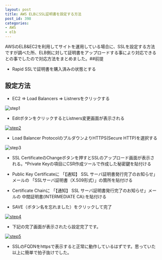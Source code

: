 ```yaml
---
layout: post
title: AWS ELBにSSL証明書を設定する方法
post_id: 398
categories: 
- AWS
- elb
---
```


AWSのELB&EC2を利用してサイトを運用している場合に、SSLを設定する方法ですが調べた所、ELB側に対して証明書をアップロードする事により対応できるとの事でしたので対応方法をまとめました。##前提



*  Rapid SSLで証明書を購入済みの状態とする


## 設定方法



*  EC2 => Load Balancers => Listnersをクリックする

![step1](https://hypermkt-blog.lolipop.io/wp-content/uploads/2014/09/step1.png)


*  EditボタンをクリックするとListners変更画面が表示される

[![step2](https://hypermkt-blog.lolipop.io/wp-content/uploads/2014/09/step2.png)](https://hypermkt-blog.lolipop.io/wp-content/uploads/2014/09/step2.png)


*  Load Balancer ProtocolのプルダウンよりHTTPS(Secure HTTP)を選択する

![step3](https://hypermkt-blog.lolipop.io/wp-content/uploads/2014/09/step3.png)


*  SSL CertificateのChangeボタンを押すとSSLのアップロード画面が表示される。*Private Keyの項目にCSR作成ツールで作成した秘密鍵を貼付ける


*  Public Key Certificateに
「【通知】 SSL サーバ証明書発行完了のお知らせ」メールの
「SSLサーバ証明書（X.509形式）」の箇所を貼付ける


*  Certificate Chainに
「【通知】 SSL サーバ証明書発行完了のお知らせ」メールの
中間証明書(INTERMEDIATE CA):を貼付ける


*  SAVE（ボタン名を忘れました）をクリックして完了

[![step4](https://hypermkt-blog.lolipop.io/wp-content/uploads/2014/09/step4.png)](https://hypermkt-blog.lolipop.io/wp-content/uploads/2014/09/step4.png)


*  下記の完了画面が表示されたら設定完了です。

[![step5](https://hypermkt-blog.lolipop.io/wp-content/uploads/2014/09/step5.png)](https://hypermkt-blog.lolipop.io/wp-content/uploads/2014/09/step5.png)


*  SSLのFQDNをhttpsで表示すると正常に動作しているはずです。思っていた以上に簡単で拍子抜けでした。